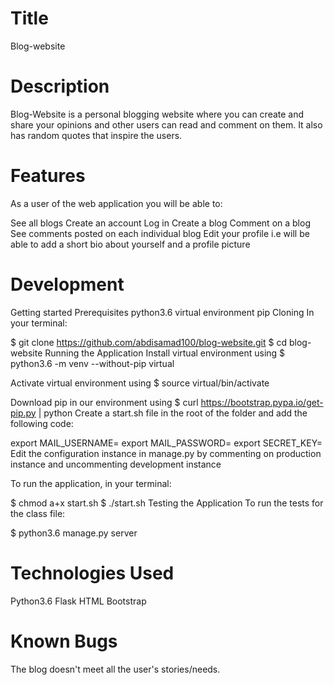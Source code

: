 # Title
Blog-website

# Description
Blog-Website is a personal blogging website where you can create and share your opinions and other users can read and comment on them. It also has random quotes that inspire the users. 

# Features
As a user of the web application you will be able to:

See all blogs
Create an account
Log in
Create a blog
Comment on a blog
See comments posted on each individual blog
Edit your profile i.e will be able to add a short bio about yourself and a profile picture
# Development
Getting started
Prerequisites
python3.6
virtual environment
pip
Cloning
In your terminal:

  $ git clone https://github.com/abdisamad100/blog-website.git
  $ cd blog-website
Running the Application
Install virtual environment using $ python3.6 -m venv --without-pip virtual

Activate virtual environment using $ source virtual/bin/activate

Download pip in our environment using $ curl https://bootstrap.pypa.io/get-pip.py | python
Create a start.sh file in the root of the folder and add the following code:

  export MAIL_USERNAME=<your-email-address>
  export MAIL_PASSWORD=<your-email-password>
  export SECRET_KEY=<your-secret-key>
Edit the configuration instance in manage.py by commenting on production instance and uncommenting development instance

To run the application, in your terminal:

  $ chmod a+x start.sh
  $ ./start.sh
Testing the Application
To run the tests for the class file:

  $ python3.6 manage.py server

# Technologies Used
Python3.6
Flask
HTML
Bootstrap


# Known Bugs
The blog doesn't meet all the user's stories/needs.





